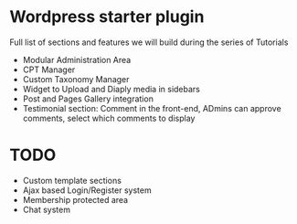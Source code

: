 # Wordpress starter plugin

Full list of sections and features we will build during the series of Tutorials

- Modular Administration Area
- CPT Manager
- Custom Taxonomy Manager
- Widget to Upload and Diaply media in sidebars
- Post and Pages Gallery integration
- Testimonial section: Comment in the front-end, ADmins can approve comments, select which comments to display

# TODO

- Custom template sections
- Ajax based Login/Register system
- Membership protected area
- Chat system

